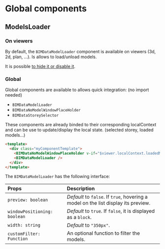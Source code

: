 # Global components

## ModelsLoader

### On viewers

By default, the `BIMDataModelLoader` component is available on viewers (3d, 2d, plan, ...). Is allows to load/unload models.

It is possible [to hide it or disable it](./native_plugins.html#viewer-plugins).

### Global

Global components are available to allows quick integration: (no import needed)

- `BIMDataModelLoader`
- `BIMDataNoModelWindowPlaceHolder`
- `BIMDataStoreySelector`

These components are already binded to their corresponding localContext and can be use to update/display the local state. (selected storey, loaded models...)

```html
<template>
  <div class="myComponentTemplate">
    <BIMDataNoModelWindowPlaceHolder v-if="$viewer.localContext.loadedModels.length === 0" />
    <BIMDataModelLoader />
  </div>
</template>
```

The `BIMDataModelLoader` has the following interface:

| Props                        | Description                                                                        |
| :--------------------------- | :--------------------------------------------------------------------------------- |
| `preview: boolean`           | *Default* to `false`. If `true`, hovering a model on the list display its preview. |
| `windowPositioning: boolean` | *Default* to `true`. If `false`, it is displayed as a `block`.                     |
| `width: string`              | *Default* to `"350px"`.                                                            |
| `customFilter: Function`     | An optional function to filter the models.                                         |
